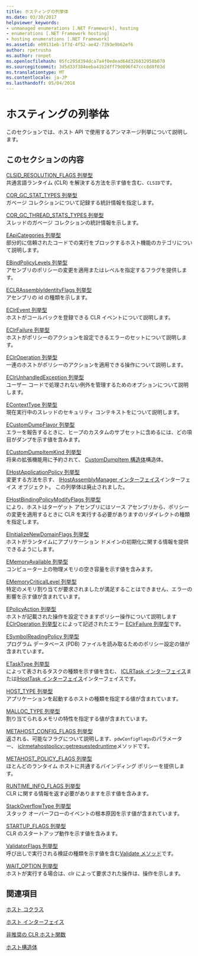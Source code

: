 ```yaml
---
title: ホスティングの列挙体
ms.date: 03/30/2017
helpviewer_keywords:
- unmanaged enumerations [.NET Framework], hosting
- enumerations [.NET Framework hosting]
- hosting enumerations [.NET Framework]
ms.assetid: e09131eb-1f7d-4f52-ae42-7393e9b62ef6
author: rpetrusha
ms.author: ronpet
ms.openlocfilehash: 05fc295d394dca7a4f0edead64d326032958b070
ms.sourcegitcommit: 3d5d33f384eeba41b2dff79d096f47ccc8d8f03d
ms.translationtype: MT
ms.contentlocale: ja-JP
ms.lasthandoff: 05/04/2018
---
```

# <a name="hosting-enumerations"></a>ホスティングの列挙体
このセクションでは、ホスト API で使用するアンマネージ列挙について説明します。  
  
## <a name="in-this-section"></a>このセクションの内容  
 [CLSID_RESOLUTION_FLAGS 列挙型](../../../../docs/framework/unmanaged-api/hosting/clsid-resolution-flags-enumeration.md)  
 共通言語ランタイム (CLR) を解決する方法を示す値を含む、`CLSID`です。  
  
 [COR_GC_STAT_TYPES 列挙型](../../../../docs/framework/unmanaged-api/hosting/cor-gc-stat-types-enumeration.md)  
 ガベージ コレクションについて記録する統計情報を指定します。  
  
 [COR_GC_THREAD_STATS_TYPES 列挙型](../../../../docs/framework/unmanaged-api/hosting/cor-gc-thread-stats-types-enumeration.md)  
 スレッドのガベージ コレクションの統計情報を示します。  
  
 [EApiCategories 列挙型](../../../../docs/framework/unmanaged-api/hosting/eapicategories-enumeration.md)  
 部分的に信頼されたコードでの実行をブロックするホスト機能のカテゴリについて説明します。  
  
 [EBindPolicyLevels 列挙型](../../../../docs/framework/unmanaged-api/hosting/ebindpolicylevels-enumeration.md)  
 アセンブリのポリシーの変更を適用またはレベルを指定するフラグを提供します。  
  
 [ECLRAssemblyIdentityFlags 列挙型](../../../../docs/framework/unmanaged-api/hosting/eclrassemblyidentityflags-enumeration.md)  
 アセンブリの id の種類を示します。  
  
 [EClrEvent 列挙型](../../../../docs/framework/unmanaged-api/hosting/eclrevent-enumeration.md)  
 ホストがコールバックを登録できる CLR イベントについて説明します。  
  
 [EClrFailure 列挙型](../../../../docs/framework/unmanaged-api/hosting/eclrfailure-enumeration.md)  
 ホストがポリシーのアクションを設定できるエラーのセットについて説明します。  
  
 [EClrOperation 列挙型](../../../../docs/framework/unmanaged-api/hosting/eclroperation-enumeration.md)  
 一連のホストがポリシーのアクションを適用できる操作について説明します。  
  
 [EClrUnhandledException 列挙型](../../../../docs/framework/unmanaged-api/hosting/eclrunhandledexception-enumeration.md)  
 ユーザー コードで処理されない例外を管理するためのオプションについて説明します。  
  
 [EContextType 列挙型](../../../../docs/framework/unmanaged-api/hosting/econtexttype-enumeration.md)  
 現在実行中のスレッドのセキュリティ コンテキストをについて説明します。  
  
 [ECustomDumpFlavor 列挙型](../../../../docs/framework/unmanaged-api/hosting/ecustomdumpflavor-enumeration.md)  
 エラーを報告するときに、ヒープのカスタムのサブセットに含めるには、どの項目がダンプを示す値を含みます。  
  
 [ECustomDumpItemKind 列挙型](../../../../docs/framework/unmanaged-api/hosting/ecustomdumpitemkind-enumeration.md)  
 将来の拡張機能用に予約されて、 [CustomDumpItem 構造体](../../../../docs/framework/unmanaged-api/hosting/customdumpitem-structure.md)構造体。  
  
 [EHostApplicationPolicy 列挙型](../../../../docs/framework/unmanaged-api/hosting/ehostapplicationpolicy-enumeration.md)  
 変更する方法を示す、 [IHostAssemblyManager インターフェイス](../../../../docs/framework/unmanaged-api/hosting/ihostassemblymanager-interface.md)インターフェイス オブジェクト。 この列挙体は廃止されました。  
  
 [EHostBindingPolicyModifyFlags 列挙型](../../../../docs/framework/unmanaged-api/hosting/ehostbindingpolicymodifyflags-enumeration.md)  
 により、ホストはターゲット アセンブリにはソース アセンブリから、ポリシーの変更を適用するときに CLR を実行する必要がありますのリダイレクトの種類を指定します。  
  
 [EInitializeNewDomainFlags 列挙型](../../../../docs/framework/unmanaged-api/hosting/einitializenewdomainflags-enumeration.md)  
 ホストがランタイムにアプリケーション ドメインの初期化に関する情報を提供できるようにします。  
  
 [EMemoryAvailable 列挙型](../../../../docs/framework/unmanaged-api/hosting/ememoryavailable-enumeration.md)  
 コンピューター上の物理メモリの空き容量を示す値を含みます。  
  
 [EMemoryCriticalLevel 列挙型](../../../../docs/framework/unmanaged-api/hosting/ememorycriticallevel-enumeration.md)  
 特定のメモリ割り当てが要求されましたが満足することはできません、エラーの影響を示す値が含まれています。  
  
 [EPolicyAction 列挙型](../../../../docs/framework/unmanaged-api/hosting/epolicyaction-enumeration.md)  
 ホストが記載された操作を設定できますポリシー操作について説明します[EClrOperation 列挙型](../../../../docs/framework/unmanaged-api/hosting/eclroperation-enumeration.md)とによって記述されたエラー [EClrFailure 列挙型](../../../../docs/framework/unmanaged-api/hosting/eclrfailure-enumeration.md)です。  
  
 [ESymbolReadingPolicy 列挙型](../../../../docs/framework/unmanaged-api/hosting/esymbolreadingpolicy-enumeration.md)  
 プログラム データベース (PDB) ファイルを読み取るためのポリシー設定の値が含まれています。  
  
 [ETaskType 列挙型](../../../../docs/framework/unmanaged-api/hosting/etasktype-enumeration.md)  
 によって表されるタスクの種類を示す値を含む、 [ICLRTask インターフェイス](../../../../docs/framework/unmanaged-api/hosting/iclrtask-interface.md)または[IHostTask インターフェイス](../../../../docs/framework/unmanaged-api/hosting/ihosttask-interface.md)インターフェイスです。  
  
 [HOST_TYPE 列挙型](../../../../docs/framework/unmanaged-api/hosting/host-type-enumeration.md)  
 アプリケーションを起動するホストの種類を指定する値が含まれています。  
  
 [MALLOC_TYPE 列挙型](../../../../docs/framework/unmanaged-api/hosting/malloc-type-enumeration.md)  
 割り当てられるメモリの特性を指定する値が含まれています。  
  
 [METAHOST_CONFIG_FLAGS 列挙型](../../../../docs/framework/unmanaged-api/hosting/metahost-config-flags-enumeration.md)  
 返される、可能なフラグについて説明します、`pdwConfigFlags`のパラメーター、 [iclrmetahostpolicy::getrequestedruntime](../../../../docs/framework/unmanaged-api/hosting/iclrmetahostpolicy-getrequestedruntime-method.md)メソッドです。  
  
 [METAHOST_POLICY_FLAGS 列挙型](../../../../docs/framework/unmanaged-api/hosting/metahost-policy-flags-enumeration.md)  
 ほとんどのランタイム ホストに共通するバインディング ポリシーを提供します。  
  
 [RUNTIME_INFO_FLAGS 列挙型](../../../../docs/framework/unmanaged-api/hosting/runtime-info-flags-enumeration.md)  
 CLR に関する情報を返す必要がありますを示す値を含みます。  
  
 [StackOverflowType 列挙型](../../../../docs/framework/unmanaged-api/hosting/stackoverflowtype-enumeration.md)  
 スタック オーバーフローのイベントの根本原因を示す値が含まれています。  
  
 [STARTUP_FLAGS 列挙型](../../../../docs/framework/unmanaged-api/hosting/startup-flags-enumeration.md)  
 CLR のスタートアップ動作を示す値を含みます。  
  
 [ValidatorFlags 列挙型](../../../../docs/framework/unmanaged-api/hosting/validatorflags-enumeration.md)  
 呼び出しで実行される検証の種類を示す値を含む[Validate メソッド](../../../../docs/framework/unmanaged-api/hosting/iclrvalidator-validate-method.md)です。  
  
 [WAIT_OPTION 列挙型](../../../../docs/framework/unmanaged-api/hosting/wait-option-enumeration.md)  
 ホストが実行する場合は、clr によって要求された操作は、操作を示します。  
  
## <a name="related-sections"></a>関連項目  
 [ホスト コクラス](../../../../docs/framework/unmanaged-api/hosting/hosting-coclasses.md)  
  
 [ホスト インターフェイス](../../../../docs/framework/unmanaged-api/hosting/hosting-interfaces.md)  
  
 
  [非推奨の CLR ホスト関数](../../../../docs/framework/unmanaged-api/hosting/deprecated-clr-hosting-functions.md)  
  
 [ホスト構造体](../../../../docs/framework/unmanaged-api/hosting/hosting-structures.md)
